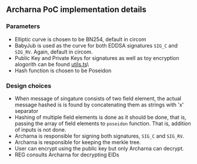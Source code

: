 ## Archarna PoC implementation details

### Parameters
- Elliptic curve is chosen to be BN254, default in circom
- BabyJub is used as the curve for both EDDSA signatures `SIG_C` and `SIG_RV`. Again, default in circom.
- Public Key and Private Keys for signatures as well as toy encryption alogorith can be found [utils.ts](src/utils.ts)\
- Hash function is chosen to be Poseidon

### Design choices
- When message of singature consists of two field element, the actual message hashed is is found by concatenating 
  them as strings with 'x' separator
- Hashing of multiple field elements is done as it should be done, that is, passing the array of field elements to `poseidon` function.
  That is, addition of inputs is not done.
- Archarna is responsible for signing both  signatures, `SIG_C` and `SIG_RV`.
- Archarna is responsible for keeping the merkle tree.
- User can encrypt using the public key but only Archarna can decrypt.
- REG consults Archarna for decrypting EIDs






